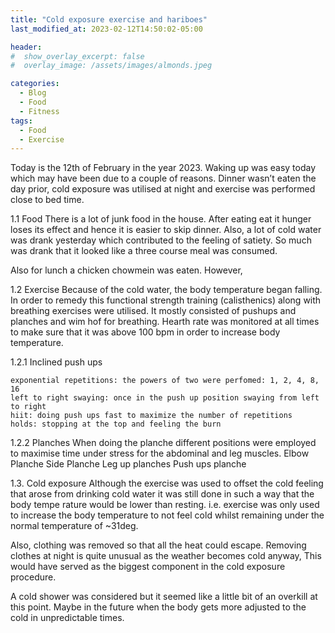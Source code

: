 ```yaml
---
title: "Cold exposure exercise and hariboes"
last_modified_at: 2023-02-12T14:50:02-05:00

header:
#  show_overlay_excerpt: false
#  overlay_image: /assets/images/almonds.jpeg

categories:
  - Blog
  - Food
  - Fitness
tags:
  - Food
  - Exercise
---
```


Today is the 12th of February in the year 2023. Waking up was easy today which may have been due to a couple of reasons. Dinner wasn’t eaten the day prior, cold exposure was utilised at night and exercise was performed close to bed time. 

1.1 Food
There is a lot of junk food in the house. After eating eat it hunger loses its effect and hence it is easier to skip dinner. Also, a lot of cold water was drank yesterday which contributed to the feeling of satiety. So much was drank that it looked like a three course meal was consumed.

Also for lunch a chicken chowmein was eaten. However, 

1.2 Exercise
Because of the cold water, the body temperature began falling. In order to remedy this functional strength training (calisthenics) along with breathing exercises were utilised. It mostly consisted of pushups and planches and wim hof for breathing. Hearth rate was monitored at all times to make sure that it was above 100 bpm in order to increase body temperature.

1.2.1
Inclined push ups 

	exponential repetitions: the powers of two were perfomed: 1, 2, 4, 8, 16
	left to right swaying: once in the push up position swaying from left to right
	hiit: doing push ups fast to maximize the number of repetitions
	holds: stopping at the top and feeling the burn
1.2.2 Planches
When doing the planche different positions were employed to maximise time under stress for the abdominal and leg muscles.
	Elbow Planche
	Side Planche
	Leg up planches
	Push ups planche

1.3. Cold exposure
Although the exercise was used to offset the cold feeling that arose from drinking cold water it was still done in such a way that the body tempe	rature would be lower than resting. i.e. exercise was only used to increase the body temperature to not feel cold whilst remaining under the normal temperature of ~31deg.

Also, clothing was removed so that all the heat could escape. Removing clothes at night is quite unusual as the weather becomes cold anyway, This would have served as the biggest component in the cold exposure procedure. 

A cold shower was considered but it seemed like a little bit of an overkill at this point. Maybe in the future when the body gets more adjusted to the cold in unpredictable times.
